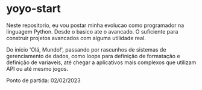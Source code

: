 # yoyo-start
Neste repositorio, eu vou postar minha evolucao como programador na linguagem Python.
Desde o basico ate o avancado. O suficiente para construir projetos avancados com alguma utilidade real.

Do início 'Olá, Mundo!', passando por rascunhos de sistemas de gerenciamento de dados, como loops para definição de formatação e definição de variaveis,
até chegar a aplicativos mais complexos que utilizam API ou até mesmo jogos.

Ponto de partida: 02/02/2023
